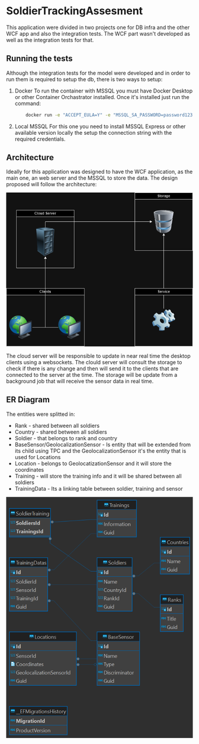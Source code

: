 # SoldierTrackingAssesment

This application were divided in two projects one for DB infra and the other WCF app and also the integration tests.
The WCF part wasn't developed as well as the integration tests for that.

## Running the tests
Although the integration tests for the model were developed and in order to run them is required to setup the db, there is two ways to setup:

1. Docker 
	To run the container with MSSQL you must have Docker Desktop or other Container Orchastrator installed.
	Once it's installed just run the command:
	
	```sh
		docker run -e "ACCEPT_EULA=Y" -e "MSSQL_SA_PASSWORD=password123!" -p 1433:1433 -d mcr.microsoft.com/mssql/server:2022-latest
	```

2. Local MSSQL
	For this one you need to install MSSQL Express or other available version locally the setup the connection string with the required credentials.


## Architecture

Ideally for this application was designed to have the WCF application, as the main one, an web server and the MSSQL to store the data.
The design proposed will follow the architecture:

![alt text](.github/media/soldier_tracking_architecture.drawio.png)

The cloud server will be responsible to update in near real time the desktop clients using a websockets.
The clould server will consult the storage to check if there is any change and then will send it to the clients that are connected to the server at the time.
The storage will be update from a background job that will receive the sensor data in real time.


## ER Diagram

The entities were splitted in:

- Rank - shared between all soldiers
- Country - shared between all soldiers
- Soldier - that belongs to rank and country
- BaseSensor/GeolocalizationSensor - Is entity that will be extended from its child using TPC and the GeolocalizationSensor it's the entity that is used for Locations
- Location - belongs to GeolocatizationSensor and it will store the coordinates
- Training - will store the training info and it will be shared between all soldiers
- TrainingData - Its a linking table between soldier, training and sensor

![alt text](.github/media/soldier_tracking_development_dbo.png)